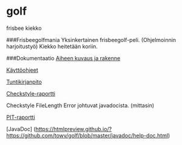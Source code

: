 # golf
frisbee
kiekko

###Frisbeegolfmania
Yksinkertainen frisbeegolf-peli. (Ohjelmoinnin harjoitustyö)
Kiekko heitetään koriin.

###Dokumentaatio
[Aiheen kuvaus ja rakenne](dokumentaatio/aiheenKuvausJaRakenne.md)

[Käyttöohjeet](dokumentaatio/kayttoohjeet.md)

[Tuntikirjanpito](dokumentaatio/tuntikirjanpito.md)

[Checkstyle-raportti](https://htmlpreview.github.io/?https://github.com/towv/golf/blob/master/dokumentaatio/Checkstyle-raportit/site/checkstyle.html)

Checkstyle FileLength Error johtuvat javadocista. (mittasin)

[PIT-raportti](https://htmlpreview.github.io/?https://github.com/towv/golf/blob/master/dokumentaatio/pit/201703022117/index.html)

[JavaDoc] (https://htmlpreview.github.io/?https://github.com/towv/golf/blob/master/javadoc/help-doc.html)
